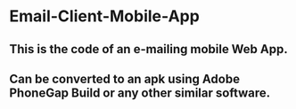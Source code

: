 # Email-Client-Mobile-App
## This is the code of an e-mailing mobile Web App.
## Can be converted to an apk using Adobe PhoneGap Build or any other similar software.
